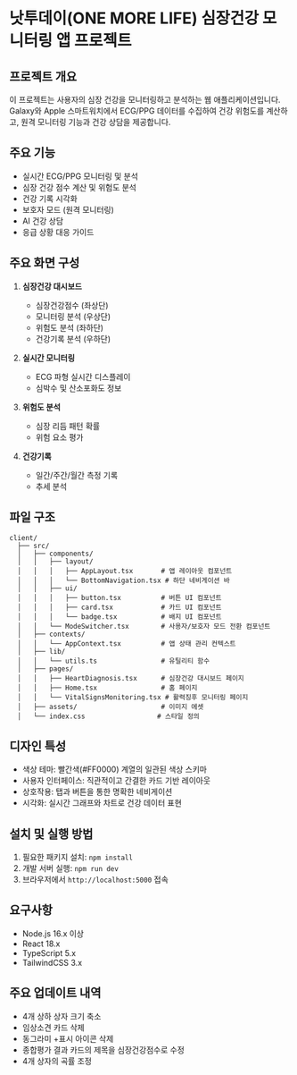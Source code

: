 # 낫투데이(ONE MORE LIFE) 심장건강 모니터링 앱 프로젝트

## 프로젝트 개요
이 프로젝트는 사용자의 심장 건강을 모니터링하고 분석하는 웹 애플리케이션입니다. Galaxy와 Apple 스마트워치에서 ECG/PPG 데이터를 수집하여 건강 위험도를 계산하고, 원격 모니터링 기능과 건강 상담을 제공합니다.

## 주요 기능
- 실시간 ECG/PPG 모니터링 및 분석
- 심장 건강 점수 계산 및 위험도 분석
- 건강 기록 시각화
- 보호자 모드 (원격 모니터링)
- AI 건강 상담
- 응급 상황 대응 가이드

## 주요 화면 구성
1. **심장건강 대시보드**
   - 심장건강점수 (좌상단)
   - 모니터링 분석 (우상단)
   - 위험도 분석 (좌하단)
   - 건강기록 분석 (우하단)

2. **실시간 모니터링**
   - ECG 파형 실시간 디스플레이
   - 심박수 및 산소포화도 정보
   
3. **위험도 분석**
   - 심장 리듬 패턴 확률
   - 위험 요소 평가

4. **건강기록**
   - 일간/주간/월간 측정 기록
   - 추세 분석

## 파일 구조
```
client/
  ├── src/
  │   ├── components/
  │   │   ├── layout/
  │   │   │   ├── AppLayout.tsx       # 앱 레이아웃 컴포넌트
  │   │   │   └── BottomNavigation.tsx # 하단 네비게이션 바
  │   │   ├── ui/
  │   │   │   ├── button.tsx          # 버튼 UI 컴포넌트
  │   │   │   ├── card.tsx            # 카드 UI 컴포넌트
  │   │   │   └── badge.tsx           # 배지 UI 컴포넌트
  │   │   └── ModeSwitcher.tsx        # 사용자/보호자 모드 전환 컴포넌트
  │   ├── contexts/
  │   │   └── AppContext.tsx          # 앱 상태 관리 컨텍스트
  │   ├── lib/
  │   │   └── utils.ts                # 유틸리티 함수
  │   ├── pages/
  │   │   ├── HeartDiagnosis.tsx      # 심장건강 대시보드 페이지
  │   │   ├── Home.tsx                # 홈 페이지
  │   │   └── VitalSignsMonitoring.tsx # 활력징후 모니터링 페이지
  │   ├── assets/                     # 이미지 에셋
  │   └── index.css                  # 스타일 정의
```

## 디자인 특성
- 색상 테마: 빨간색(#FF0000) 계열의 일관된 색상 스키마
- 사용자 인터페이스: 직관적이고 간결한 카드 기반 레이아웃
- 상호작용: 탭과 버튼을 통한 명확한 네비게이션
- 시각화: 실시간 그래프와 차트로 건강 데이터 표현

## 설치 및 실행 방법
1. 필요한 패키지 설치: `npm install`
2. 개발 서버 실행: `npm run dev`
3. 브라우저에서 `http://localhost:5000` 접속

## 요구사항
- Node.js 16.x 이상
- React 18.x
- TypeScript 5.x
- TailwindCSS 3.x

## 주요 업데이트 내역
- 4개 상하 상자 크기 축소
- 임상소견 카드 삭제
- 동그라미 +표시 아이콘 삭제
- 종합평가 결과 카드의 제목을 심장건강점수로 수정
- 4개 상자의 곡률 조정